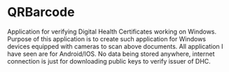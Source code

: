 # QRBarcode
Application for verifying Digital Health Certificates working on Windows.
Purpose of this application is to create such application for Windows devices equipped with cameras to scan above documents.
All application I have seen are for Android/IOS.
No data being stored anywhere, internet connection is just for downloading public keys to verify issuer of DHC.
